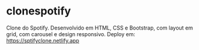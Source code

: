 # clonespotify
Clone do Spotify. Desenvolvido em HTML, CSS e Bootstrap, com layout em grid, com carousel e design responsivo.
Deploy em:
https://sptifyclone.netlify.app
